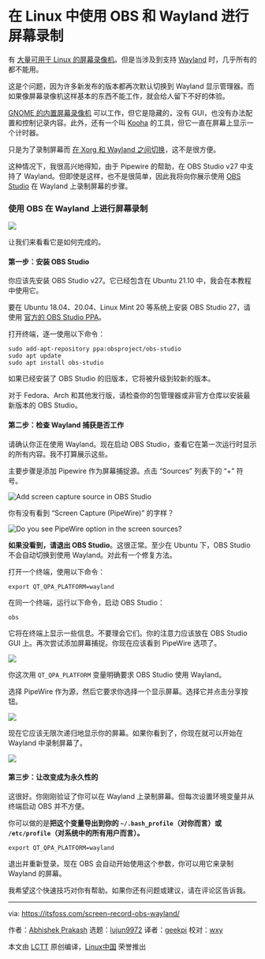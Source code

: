 [#]: subject: "Screen Recording in Linux With OBS and Wayland"
[#]: via: "https://itsfoss.com/screen-record-obs-wayland/"
[#]: author: "Abhishek Prakash https://itsfoss.com/author/abhishek/"
[#]: collector: "lujun9972"
[#]: translator: "geekpi"
[#]: reviewer: "wxy"
[#]: publisher: "wxy"
[#]: url: "https://linux.cn/article-13802-1.html"

在 Linux 中使用 OBS 和 Wayland 进行屏幕录制
======

有 [大量可用于 Linux 的屏幕录像机][1]。但是当涉及到支持 [Wayland][2] 时，几乎所有的都不能用。

这是个问题，因为许多新发布的版本都再次默认切换到 Wayland 显示管理器。而如果像屏幕录像机这样基本的东西不能工作，就会给人留下不好的体验。

[GNOME 的内置屏幕录像机][3] 可以工作，但它是隐藏的，没有 GUI，也没有办法配置和控制记录内容。此外，还有一个叫 [Kooha][4] 的工具，但它一直在屏幕上显示一个计时器。

只是为了录制屏幕而 [在 Xorg 和 Wayland 之间切换][5]，这不是很方便。

这种情况下，我很高兴地得知，由于 Pipewire 的帮助，在 OBS Studio v27 中支持了 Wayland。但即使是这样，也不是很简单，因此我将向你展示使用 [OBS Studio][6] 在 Wayland 上录制屏幕的步骤。

### 使用 OBS 在 Wayland 上进行屏幕录制

![][7]

让我们来看看它是如何完成的。

#### 第一步：安装 OBS Studio

你应该先安装 OBS Studio v27。它已经包含在 Ubuntu 21.10 中，我会在本教程中使用它。

要在 Ubuntu 18.04、20.04、Linux Mint 20 等系统上安装 OBS Studio 27，请使用 [官方的 OBS Studio PPA][8]。

打开终端，逐一使用以下命令：

```
sudo add-apt-repository ppa:obsproject/obs-studio
sudo apt update
sudo apt install obs-studio
```

如果已经安装了 OBS Studio 的旧版本，它将被升级到较新的版本。

对于 Fedora、Arch 和其他发行版，请检查你的包管理器或非官方仓库以安装最新版本的 OBS Studio。

#### 第二步：检查 Wayland 捕获是否工作

请确认你正在使用 Wayland。现在启动 OBS Studio，查看它在第一次运行时显示的所有内容。我不打算展示这些。

主要步骤是添加 Pipewire 作为屏幕捕捉源。点击 “Sources” 列表下的 “+” 符号。

![Add screen capture source in OBS Studio][9]

你有没有看到 “Screen Capture (PipeWire)” 的字样？

![Do you see PipeWire option in the screen sources?][10]

**如果没看到，请退出 OBS Studio**。这很正常。至少在 Ubuntu 下，OBS Studio 不会自动切换到使用 Wayland。对此有一个修复方法。

打开一个终端，使用以下命令：

```
export QT_QPA_PLATFORM=wayland
```

在同一个终端，运行以下命令，启动 OBS Studio：

```
obs
```

它将在终端上显示一些信息。不要理会它们。你的注意力应该放在 OBS Studio GUI 上。再次尝试添加屏幕捕捉。你现在应该看到 PipeWire 选项了。

![][10]

你这次用 `QT_QPA_PLATFORM` 变量明确要求 OBS Studio 使用 Wayland。

选择 PipeWire 作为源，然后它要求你选择一个显示屏幕。选择它并点击分享按钮。

![][11]

现在它应该无限次递归地显示你的屏幕。如果你看到了，你现在就可以开始在 Wayland 中录制屏幕了。

![][12]

#### 第三步：让改变成为永久性的

这很好。你刚刚验证了你可以在 Wayland 上录制屏幕。但每次设置环境变量并从终端启动 OBS 并不方便。

你可以做的是**把这个变量导出到你的 `~/.bash_profile`（对你而言）或 `/etc/profile`（对系统中的所有用户而言）。**

```
export QT_QPA_PLATFORM=wayland
```

退出并重新登录。现在 OBS 会自动开始使用这个参数，你可以用它来录制 Wayland 的屏幕。

我希望这个快速技巧对你有帮助。如果你还有问题或建议，请在评论区告诉我。

--------------------------------------------------------------------------------

via: https://itsfoss.com/screen-record-obs-wayland/

作者：[Abhishek Prakash][a]
选题：[lujun9972][b]
译者：[geekpi](https://github.com/geekpi)
校对：[wxy](https://github.com/wxy)

本文由 [LCTT](https://github.com/LCTT/TranslateProject) 原创编译，[Linux中国](https://linux.cn/) 荣誉推出

[a]: https://itsfoss.com/author/abhishek/
[b]: https://github.com/lujun9972
[1]: https://itsfoss.com/best-linux-screen-recorders/
[2]: https://wayland.freedesktop.org/
[3]: https://itsfoss.com/gnome-screen-recorder/
[4]: https://itsfoss.com/kooha-screen-recorder/
[5]: https://itsfoss.com/switch-xorg-wayland/
[6]: https://obsproject.com/
[7]: https://i0.wp.com/itsfoss.com/wp-content/uploads/2021/09/obs-screen-record-wayland.webp?resize=800%2C450&ssl=1
[8]: https://launchpad.net/~obsproject/+archive/ubuntu/obs-studio
[9]: https://i2.wp.com/itsfoss.com/wp-content/uploads/2021/09/obs-studio-add-screen-capture-source.png?resize=800%2C537&ssl=1
[10]: https://i0.wp.com/itsfoss.com/wp-content/uploads/2021/09/obs-studio-wayland-support.png?resize=800%2C538&ssl=1
[11]: https://i2.wp.com/itsfoss.com/wp-content/uploads/2021/09/obs-studio-screen.png?resize=800%2C578&ssl=1
[12]: https://i1.wp.com/itsfoss.com/wp-content/uploads/2021/09/start-screen-recording-obs-wayland.jpg?resize=800%2C537&ssl=1
